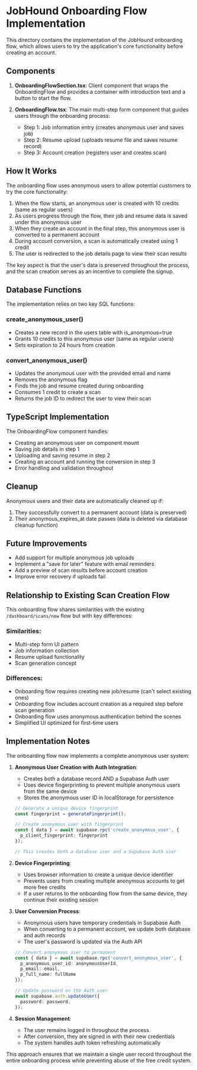# JobHound Onboarding Flow Implementation

This directory contains the implementation of the JobHound onboarding flow, which allows users to try the application's core functionality before creating an account.

## Components

1. **OnboardingFlowSection.tsx**: Client component that wraps the OnboardingFlow and provides a container with introduction text and a button to start the flow.

2. **OnboardingFlow.tsx**: The main multi-step form component that guides users through the onboarding process:
   - Step 1: Job information entry (creates anonymous user and saves job)
   - Step 2: Resume upload (uploads resume file and saves resume record)
   - Step 3: Account creation (registers user and creates scan)

## How It Works

The onboarding flow uses anonymous users to allow potential customers to try the core functionality:

1. When the flow starts, an anonymous user is created with 10 credits (same as regular users)
2. As users progress through the flow, their job and resume data is saved under this anonymous user
3. When they create an account in the final step, this anonymous user is converted to a permanent account
4. During account conversion, a scan is automatically created using 1 credit
5. The user is redirected to the job details page to view their scan results

The key aspect is that the user's data is preserved throughout the process, and the scan creation serves as an incentive to complete the signup.

## Database Functions

The implementation relies on two key SQL functions:

### create_anonymous_user()

- Creates a new record in the users table with is_anonymous=true
- Grants 10 credits to this anonymous user (same as regular users)
- Sets expiration to 24 hours from creation

### convert_anonymous_user()

- Updates the anonymous user with the provided email and name
- Removes the anonymous flag
- Finds the job and resume created during onboarding
- Consumes 1 credit to create a scan
- Returns the job ID to redirect the user to view their scan

## TypeScript Implementation

The OnboardingFlow component handles:

- Creating an anonymous user on component mount
- Saving job details in step 1
- Uploading and saving resume in step 2
- Creating an account and running the conversion in step 3
- Error handling and validation throughout

## Cleanup

Anonymous users and their data are automatically cleaned up if:

1. They successfully convert to a permanent account (data is preserved)
2. Their anonymous_expires_at date passes (data is deleted via database cleanup function)

## Future Improvements

- Add support for multiple anonymous job uploads
- Implement a "save for later" feature with email reminders
- Add a preview of scan results before account creation
- Improve error recovery if uploads fail

## Relationship to Existing Scan Creation Flow

This onboarding flow shares similarities with the existing `/dashboard/scans/new` flow but with key differences:

### Similarities:
- Multi-step form UI pattern
- Job information collection
- Resume upload functionality
- Scan generation concept

### Differences:
- Onboarding flow requires creating new job/resume (can't select existing ones)
- Onboarding flow includes account creation as a required step before scan generation
- Onboarding flow uses anonymous authentication behind the scenes
- Simplified UI optimized for first-time users

## Implementation Notes

The onboarding flow now implements a complete anonymous user system:

1. **Anonymous User Creation with Auth Integration**:
   - Creates both a database record AND a Supabase Auth user
   - Uses device fingerprinting to prevent multiple anonymous users from the same device
   - Stores the anonymous user ID in localStorage for persistence
   ```typescript
   // Generate a unique device fingerprint
   const fingerprint = generateFingerprint();
   
   // Create anonymous user with fingerprint
   const { data } = await supabase.rpc('create_anonymous_user', {
     p_client_fingerprint: fingerprint
   });
   
   // This creates both a database user and a Supabase Auth user
   ```

2. **Device Fingerprinting**:
   - Uses browser information to create a unique device identifier
   - Prevents users from creating multiple anonymous accounts to get more free credits
   - If a user returns to the onboarding flow from the same device, they continue their existing session

3. **User Conversion Process**:
   - Anonymous users have temporary credentials in Supabase Auth
   - When converting to a permanent account, we update both database and auth records
   - The user's password is updated via the Auth API
   ```typescript
   // Convert anonymous user to permanent
   const { data } = await supabase.rpc('convert_anonymous_user', {
     p_anonymous_user_id: anonymousUserId,
     p_email: email,
     p_full_name: fullName
   });
   
   // Update password on the Auth user
   await supabase.auth.updateUser({
     password: password,
   });
   ```

4. **Session Management**:
   - The user remains logged in throughout the process
   - After conversion, they are signed in with their new credentials
   - The system handles auth token refreshing automatically

This approach ensures that we maintain a single user record throughout the entire onboarding process while preventing abuse of the free credit system. 